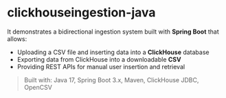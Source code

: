 # clickhouseingestion-java
It demonstrates a bidirectional ingestion system built with **Spring Boot** that allows:
- Uploading a CSV file and inserting data into a **ClickHouse** database
- Exporting data from ClickHouse into a downloadable **CSV**
- Providing REST APIs for manual user insertion and retrieval

> Built with: Java 17, Spring Boot 3.x, Maven, ClickHouse JDBC, OpenCSV
